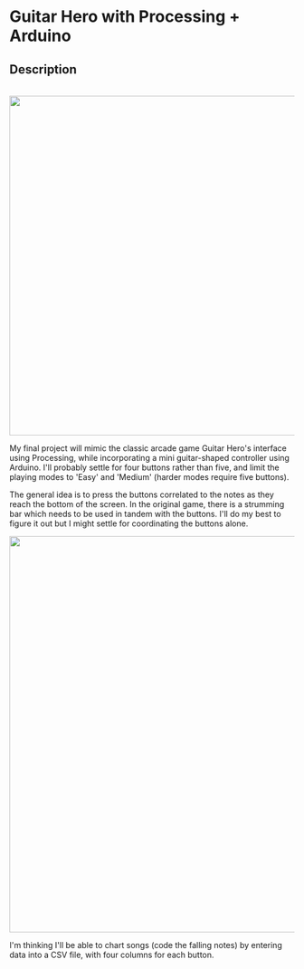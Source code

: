 # Guitar Hero with Processing + Arduino

## Description
<p align="center">
  <br>
  <img width="600" src="https://ip.trueachievements.com/remote/download.xbox.com/content/images/66acd000-77fe-1000-9115-d802415607f7/1033/screenlg13.jpg">
</p>

My final project will mimic the classic arcade game Guitar Hero's interface using Processing, while incorporating a mini guitar-shaped controller using Arduino. I'll probably settle for four buttons rather than five, and limit the playing modes to 'Easy' and 'Medium' (harder modes require five buttons).

The general idea is to press the buttons correlated to the notes as they reach the bottom of the screen. In the original game, there is a strumming bar which needs to be used in tandem with the buttons. I'll do my best to figure it out but I might settle for coordinating the buttons alone.
<p align="center">
  <img width="700" src="https://upload.wikimedia.org/wikipedia/commons/thumb/5/59/Guitar-hero-controller-horiz.jpg/1200px-Guitar-hero-controller-horiz.jpg">
</p>

I'm thinking I'll be able to chart songs (code the falling notes) by entering data into a CSV file, with four columns for each button.
